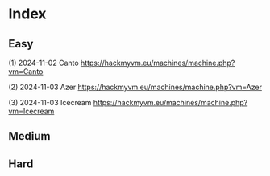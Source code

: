 # Index

## Easy

(1) 2024-11-02 Canto https://hackmyvm.eu/machines/machine.php?vm=Canto

(2) 2024-11-03 Azer https://hackmyvm.eu/machines/machine.php?vm=Azer

(3) 2024-11-03 Icecream https://hackmyvm.eu/machines/machine.php?vm=Icecream

## Medium

## Hard
